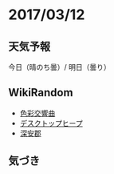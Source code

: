 # 2017/03/12

## 天気予報

今日（晴のち曇）/ 明日（曇り）

## WikiRandom

* [色彩交響曲](https://ja.wikipedia.org/wiki/%E8%89%B2%E5%BD%A9%E4%BA%A4%E9%9F%BF%E6%9B%B2)
* [デスクトップヒープ](https://ja.wikipedia.org/wiki/%E3%83%87%E3%82%B9%E3%82%AF%E3%83%88%E3%83%83%E3%83%97%E3%83%92%E3%83%BC%E3%83%97)
* [深安郡](https://ja.wikipedia.org/wiki/%E6%B7%B1%E5%AE%89%E9%83%A1)

## 気づき

